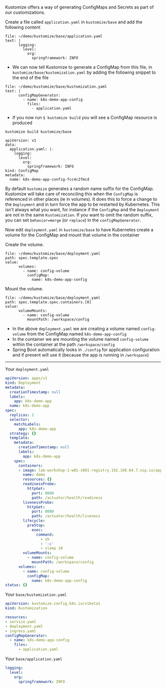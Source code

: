 
Kustomize offers a way of generating ConfigMaps and Secrets as part of our customizations.


Create a file called `application.yaml` in `kustomize/base` and add the following content

```editor:append-lines-to-file
file: ~/demo/kustomize/base/application.yaml
text: |
      logging:
        level:
          org:
            springframework: INFO

```



*   We can now tell Kustomize to generate a ConfigMap from this file, in `kustomize/base/kustomization.yaml` by adding the following snippet to the end of the file


```editor:append-lines-to-file
file: ~/demo/kustomize/base/kustomization.yaml
text: |
      configMapGenerator:
        - name: k8s-demo-app-config
          files:
            - application.yaml

```



*   If you now run `$ kustomize build` you will see a ConfigMap resource is produced


```execute-1
kustomize build kustomize/base
```

```
apiVersion: v1
data:
  application.yaml: |-
    logging:
      level:
        org:
          springframework: INFO
kind: ConfigMap
metadata:
  name: k8s-demo-app-config-fcc4c2fmcd
```


By default `kustomize` generates a random name suffix for the ConfigMap.  Kustomize will take care of reconciling this when the `ConfigMap` is referenced in other places (ie in volumes). It does this to force a change to the `Deployment` and in turn force the app to be restarted by Kubernetes. This isn’t always what you want, for instance if the `ConfigMap` and the `Deployment` are not in the same `Kustomization`. If you want to omit the random suffix, you can set `behavior=merge` (or `replace`) in the `configMapGenerator`.



Now edit `deployment.yaml` in `kustomize/base` to have Kubernetes create a volume for the ConfigMap and mount that volume in the container

Create the volume.
```editor:insert-value-into-yaml
file: ~/demo/kustomize/base/deployment.yaml
path: spec.template.spec
value:
      volumes:
        - name: config-volume
          configMap:
            name: k8s-demo-app-config

```

Mount the volume.
```editor:insert-value-into-yaml
file: ~/demo/kustomize/base/deployment.yaml
path: spec.template.spec.containers.[0]
value:
      volumeMounts:
        - name: config-volume
          mountPath: /workspace/config
```

*   In the above `deployment.yaml` we are creating a volume named `config-volume` from the ConfigMap named `k8s-demo-app-config`
*   In the container we are mounting the volume named `config-volume` within the container at the path `/workspace/config`
*   Spring Boot automatically looks in `./config` for application configuration and if present will use it (because the app is running in `/workspace`)



---

Your `deployment.yaml`
```yaml
apiVersion: apps/v1
kind: Deployment
metadata:
  creationTimestamp: null
  labels:
    app: k8s-demo-app
  name: k8s-demo-app
spec:
  replicas: 1
  selector:
    matchLabels:
      app: k8s-demo-app
  strategy: {}
  template:
    metadata:
      creationTimestamp: null
      labels:
        app: k8s-demo-app
    spec:
      containers:
      - image: lab-workshop-1-w01-s001-registry.192.168.64.7.nip.io/apps/demo
        name: demo
        resources: {}
        readinessProbe:
          httpGet:
            port: 8080
            path: /actuator/health/readiness
        livenessProbe:
          httpGet:
            port: 8080
            path: /actuator/health/liveness
        lifecycle:
          preStop:
            exec:
              command:
                - sh
                - '-c'
                - sleep 10
        volumeMounts:
          - name: config-volume
            mountPath: /workspace/config
      volumes:
        - name: config-volume
          configMap:
            name: k8s-demo-app-config
status: {}
```
Your `base/kustomization.yaml`
```yaml
apiVersion: kustomize.config.k8s.io/v1beta1
kind: Kustomization

resources:    
- service.yaml
- deployment.yaml
- ingress.yaml
configMapGenerator:
  - name: k8s-demo-app-config
    files:
      - application.yaml
```

Your `base/application.yaml`
```yaml
logging:
  level:
    org:
      springframework: INFO
```
